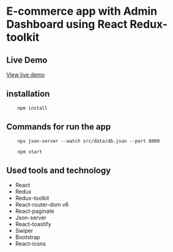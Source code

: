 # E-commerce app with Admin Dashboard using React Redux-toolkit 

## Live Demo
   
[View live demo](https://e-commerce-navy-two-92.vercel.app/)

## installation   


```
    npm install
```

## Commands for run the app


```
    npx json-server --watch src/data/db.json --port 8000
```   
``` 
    npm start 
```
   
## Used tools and technology

- React
- Redux
- Redux-toolkit
- React-router-dom v6
- React-paginate
- Json-server
- React-toastify
- Swiper
- Bootstrap
- React-icons
